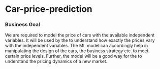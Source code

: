 # Car-price-prediction

### Business Goal
We are required to model the price of cars with the available independent
variables. It will be used by the  to understand how exactly
the prices vary with the independent variables. The ML model can accordingly
help in manipulating the design of the cars, the business strategy etc. to meet certain
price levels. Further, the model will be a good way for the  to
understand the pricing dynamics of a new market.
